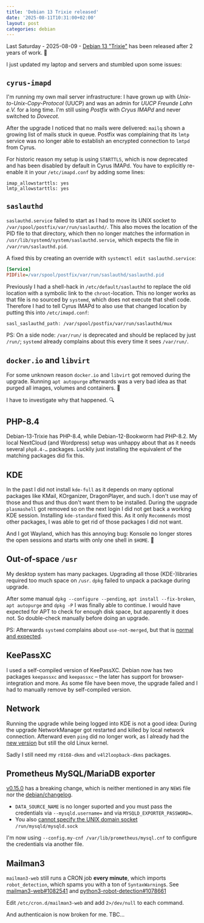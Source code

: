 ```yaml
---
title: 'Debian 13 Trixie released'
date: '2025-08-11T10:31:00+02:00'
layout: post
categories: debian
---
```


Last Saturday - 2025-08-09 - [Debian 13 "Trixie"](https://www.debian.org/News/2025/20250809) has been released after 2 years of work. 🥳

I just updated my laptop and servers and stumbled upon some issues:

<!--more-->

## `cyrus-imapd`

I'm running my own mail server infrastructure:
I have grown up with _Unix-to-Unix-Copy-Protocol_ (UUCP) and was an admin for _UUCP Freunde Lahn e.V._ for a long time.
I'm still using _Postfix_ with _Cryus IMAPd_ and never switched to _Dovecot_.

After the upgrade I noticed that no mails were delivered:
`mailq` shown a growing list of mails stuck in queue.
Postfix was complaining that its `lmtp` service was no longer able to establish an encrypted connection to `lmtpd` from Cyrus.

For historic reason my setup is using `STARTTLS`, which is now deprecated and has been disabled by default in Cyrus IMAPd.
You have to explicitly re-enable it in your `/etc/imapd.conf` by adding some lines:
```
imap_allowstarttls: yes
lmtp_allowstarttls: yes
```

## `saslauthd`

`saslauthd.service` failed to start as I had to move its UNIX socket to `/var/spool/postfix/var/run/saslauthd/`.
This also moves the location of the PID file to that directory, which then no longer matches the information in `/usr/lib/systemd/system/saslauthd.servie`, which expects the file in `/var/run/saslauthd.pid`.

A fixed this by creating an override with `systemctl edit saslauthd.service`:
```ini
[Service]
PIDFile=/var/spool/postfix/var/run/saslauthd/saslauthd.pid
```

Previously I had a shell-hack in `/etc/default/saslauthd` to replace the old location with a symbolic link to the `chroot`-location.
This no longer works as that file is no sourced by `systemd`, which does not execute that shell code.
Therefore I had to tell Cyrus IMAPd to also use that changed location by putting this into `/etc/imapd.conf`:
```
sasl_saslauthd_path: /var/spool/postfix/var/run/saslauthd/mux
```

PS: On a side node: `/var/run/` is deprecated and should be replaced by just `/run/`; `systemd` already complains about this every time it sees `/var/run/`.

## `docker.io` and `libvirt`

For some unknown reason `docker.io` and `libvirt` got removed during the upgrade.
Running `apt autopurge` afterwards was a very bad idea as that purged all images, volumes and containers. 🤦

I have to investigate why that happened. 🔍

## PHP-8.4

Debian-13-Trixie has PHP-8.4, while Debian-12-Bookworm had PHP-8.2.
My local NextCloud (and Wordpress) setup was unhappy about that as it needs several `php8.4-…` packages.
Luckily just installing the equivalent of the matching packages did fix this.

## KDE

In the past I did not install `kde-full` as it depends on many optional packages like KMail, KOrganizer, DragonPlayer, and such.
I don't use may of those and thus and thus don't want them to be installed.
During the upgrade `plasmashell` got removed so on the next login I did not get back a working KDE session.
Installing `kde-standard` fixed this.
As it only `Recommends` most other packages, I was able to get rid of those packages I did not want.

And I got Wayland, which has this annoying bug: Konsole no longer stores the open sessions and starts with only one shell in `$HOME`. 🤔

## Out-of-space `/usr`

My desktop system has many packages.
Upgrading all those (KDE-)libraries required too much space on `/usr`.
`dpkg` failed to unpack a package during upgrade.

After some manual `dpkg --configure --pending`, `apt install --fix-broken`, `apt autopurge` and `dpkg -P` I was finally able to continue.
I would have expected for APT to check for enough disk space, but apparently it does not.
So double-check manually before doing an upgrade.

PS: Afterwards `systemd` complains about `use-not-merged`, but that is [normal and expected](https://www.debian.org/releases/trixie/release-notes/issues.html#systemd-message-system-is-tainted-unmerged-bin).

## KeePassXC

I used a self-compiled version of KeePassXC.
Debian now has two packages `keepassxc` and `keepassxc` – the later has support for browser-integration and more.
As some file have been move, the upgrade failed and I had to manually remove by self-compiled version.

## Network

Running the upgrade while being logged into KDE is not a good idea:
During the upgrade NetworkManager got restarted and killed by local network connection.
Afterward even `ping` did no longer work, as I already had the [new version](https://www.debian.org/releases/trixie/release-notes/issues.de.html#ping-no-longer-runs-with-elevated-privileges) but still the old Linux kernel.

Sadly I still need my `r8168-dkms` and `v4l2loopback-dkms` packages.

## Prometheus MySQL/MariaDB exporter

[v0.15.0](https://github.com/prometheus/mysqld_exporter/releases/tag/v0.15.0) has a breaking change, which is neither mentioned in any `NEWS` file nor the [debian/changelog](https://salsa.debian.org/go-team/packages/prometheus-mysqld-exporter/-/blob/debian/sid/debian/changelog?ref_type=heads).
- `DATA_SOURCE_NAME` is no longer suported and you must pass the credentials via `--mysqld.username=` and via `MYSQLD_EXPORTER_PASSWORD=`.
- You also [cannot specify the UNIX domain socket](https://github.com/prometheus/mysqld_exporter/issues/754) `/run/mysqld/mysqld.sock`

I'm now using `--config.my-cnf /var/lib/prometheus/mysql.cnf` to configure the credentials via another file.

## Mailman3

`mailman3-web` still runs a CRON job **every minute**, which imports `robot_detection`, which spams you with a ton of `SyntaxWarning`s.
See [mailman3-web#1082541](https://bugs.debian.org/1082541) and [python3-robot-detection#1078661](https://bugs.debian.org/1078661)

Edit `/etc/cron.d/mailman3-web` and add `2>/dev/null` to each command.

And authenticaion is now broken for me. TBC…
